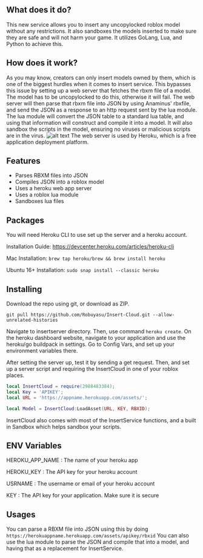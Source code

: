 ## What does it do?
This new service allows you to insert any uncopylocked roblox model without any restrictions. It also sandboxes the models inserted to make sure they are safe and will not harm your game. It utilizes GoLang, Lua, and Python to achieve this.

## How does it work?
As you may know, creators can only insert models owned by them, which is one of the biggest hurdles when it comes to insert service. This bypasses this issue by setting up a web server that fetches the rbxm file of a model. The model has to be uncopylocked to do this, otherwise it will fail. The web server will then parse that rbxm file into JSON by using Anaminus' rbxfile, and send the JSON as a response to an http request sent by the lua module. The lua module will convert the JSON table to a standard lua table, and using that information will construct and compile it into a model. It will also sandbox the scripts in the model, ensuring no viruses or malicious scripts are in the virus.
![alt text](https://raw.githubusercontent.com/Robuyasu/Insert-Cloud/master/InsertCloudDiagram.png)
The web server is used by Heroku, which is a free application deployment platform.

## Features
* Parses RBXM files into JSON
* Compiles JSON into a roblox model
* Uses a heroku web app server
* Uses a roblox lua module
* Sandboxes lua files

## Packages
You will need Heroku CLI to use set up the server and a heroku account.

Installation Guide: https://devcenter.heroku.com/articles/heroku-cli

Mac Installation: ```brew tap heroku/brew && brew install heroku```

Ubuntu 16+ Installation: ```sudo snap install --classic heroku```

## Installing
Download the repo using git, or download as ZIP.

```git pull https://github.com/Robuyasu/Insert-Cloud.git --allow-unrelated-histories```

Navigate to insertserver directory. Then, use command ```heroku create```.
On the heroku dashboard website, navigate to your application and use the heroku/go buildpack in settings.
Go to Config Vars, and set up your environment variables there.

After setting the server up, test it by sending a get request. 
Then, and set up a server script and requiring the InsertCloud in one of your roblox places.

```lua
local InsertCloud = require(2988483384);
local Key = 'APIKEY';
local URL = 'https://appname.herokuapp.com/assets/';

local Model = InsertCloud:LoadAsset(URL, KEY, RBXID);
```
InsertCloud also comes with most of the InsertService functions, and a built in Sandbox which helps sandbox your scripts.

## ENV Variables
HEROKU_APP_NAME : The name of your heroku app

HEROKU_KEY : The API key for your heroku account

USRNAME : The username or email of your heroku account

KEY : The API key for your application. Make sure it is secure

## Usages
You can parse a RBXM file into JSON using this by doing
```https://herokuappname.herokuapp.com/assets/apikey/rbxid```
You can also use the lua module to parse the JSON and compile that into a model, and having that as a replacement for InsertService.
